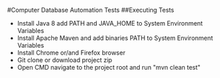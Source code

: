 #Computer Database Automation Tests
##Executing Tests
- Install Java 8 add PATH and JAVA_HOME to System Environment Variables
- Install Apache Maven and add binaries PATH to System Environment Variables 
- Install Chrome or/and Firefox browser
- Git clone or download project zip  
- Open CMD navigate to the project root and run "mvn clean test"
